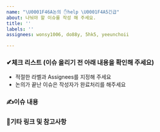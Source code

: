 ```yaml
---
name: "\U0001F46A논의 ✋help \U0001F4A5긴급"
about: 나눠야 할 이슈를 작성 해 주세요.
title: ''
labels: ''
assignees: wonsy1006, do88y, 5hk5, yeeunchoii

---
```


### ✔체크 리스트 (이슈 올리기 전 아래 내용을 확인해 주세요)
- 적절한 라벨과 Assignees를 지정해 주세요
- 논의가 끝난 이슈은 작성자가 완료처리를 해주세요

### ✍이슈 내용


### 🎸기타 링크 및 참고사항

